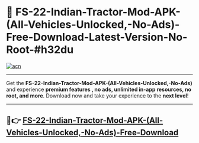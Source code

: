 # 🚀 FS-22-Indian-Tractor-Mod-APK-(All-Vehicles-Unlocked,-No-Ads)-Free-Download-Latest-Version-No-Root-#h32du

[![acn](https://i.imgur.com/BIQs5tu.png)](https://hapymods.com?title=FS+22+Indian+Tractor+Mod+APK+(All+Vehicles+Unlocked,+No+Ads)&ref=h32du)

---

Get the **FS-22-Indian-Tractor-Mod-APK-(All-Vehicles-Unlocked,-No-Ads)** and experience **premium features , no ads, unlimited in-app resources, no root, and more**. Download now and take your experience to the **next level**!

---

## 🤖👉 [FS-22-Indian-Tractor-Mod-APK-(All-Vehicles-Unlocked,-No-Ads)-Free-Download](https://hapymods.com?title=FS+22+Indian+Tractor+Mod+APK+(All+Vehicles+Unlocked,+No+Ads)&ref=h32du)